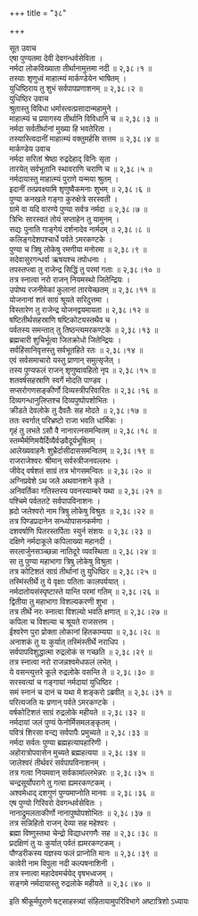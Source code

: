 +++
title = "३८"

+++

सूत उवाच  
एषा पुण्यतमा देवी देवगन्धर्वसेविता ।  
नर्मदा लोकविख्याता तीर्थानामुत्तमा नदी ॥ २,३८।१ ॥  
तस्याः शृणुध्वं माहात्म्यं मार्कण्डेयेन भाषितम् ।  
युधिष्ठिराय तु शुभं सर्वपापप्रणाशनम् ॥ २,३८।२ ॥  
युधिष्ठिर उवाच  
श्रुतास्तु विविधा धर्मास्त्वत्प्रसादान्महामुने ।  
माहात्म्यं च प्रयागस्य तीर्थानि विविधानि च ॥ २,३८।३ ॥  
नर्मदा सर्वतीर्थानां मुख्या हि भवतेरिता ।  
तस्यास्त्विदानीं माहात्म्यं वक्तुमर्हसि सत्तम ॥ २,३८।४ ॥  
मार्कण्डेय उवाच  
नर्मदा सरितां श्रेष्ठा रुद्रदेहाद् विनिः सृता ।  
तारयेत् सर्वभूतानि स्थावराणि चराणि च ॥ २,३८।५ ॥  
नर्मदायास्तु माहात्म्यं पुराणे यन्मया श्रुतम् ।  
इदानीं तत्प्रवक्ष्यामि शृणुष्वैकमनाः शुभम् ॥ २,३८।६ ॥  
पुण्या कनखले गङ्गा कुरुक्षेत्रे सरस्वती ।  
ग्रामे वा यदि वारण्ये पुण्या सर्वत्र नर्मदा ॥ २,३८।७ ॥  
त्रिभिः सारस्वतं तोयं सप्ताहेन तु यामुनम् ।  
सद्यः पुनाति गाङ्गेयं दर्शनादेव नार्मदम् ॥ २,३८।८ ॥  
कलिङ्गदेशपश्चार्धे पर्वते ऽमरकण्टके ।  
पुण्या च त्रिषु लोकेषु रमणीया मनोरमा ॥ २,३८।९ ॥  
सदेवासुरगन्धर्वा ऋषयश्च तपोधनाः ।  
तपस्तप्त्वा तु राजेन्द्र सिद्धिं तु परमां गताः ॥ २,३८।१० ॥  
तत्र स्नात्वा नरो राजन् नियमस्थो जितेन्द्रियः ।  
उपोष्य रजनीमेकां कुलानां तारयेच्छतम् ॥ २,३८।११ ॥  
योजनानां शतं साग्रं श्रूयते सरिदुत्तमा ।  
विस्तारेण तु राजेन्द्र योजनद्वयमायता ॥ २,३८।१२ ॥  
षष्टितीर्थसहस्राणि षष्टिकोट्यस्तथैव च ।  
पर्वतस्य समन्तात् तु तिष्ठन्त्यमरकण्टके ॥ २,३८।१३ ॥  
ब्रह्मचारी शुचिर्भूत्वा जितक्रोधो जितेन्द्रियः ।  
सर्वहिंसानिवृत्तस्तु सर्वभूतहिते रतः ॥ २,३८।१४ ॥  
एवं सर्वसमाचारो यस्तु प्राणान् समुत्सृजेत् ।  
तस्य पुण्यफलं राजन् शृणुष्वावहितो नृप ॥ २,३८।१५ ॥  
शतवर्षसहस्राणि स्वर्गे मोदति पाण्डव ।  
सप्सरोगणसङ्कीर्णो दिव्यस्त्रीपरिवारितः ॥ २,३८।१६ ॥  
दिव्यगन्धानुलिप्तश्च दिव्यपुष्पोपशोभितः ।  
क्रीडते देवलोके तु दैवतैः सह मोदते ॥ २,३८।१७ ॥  
ततः स्वर्गात् परिभ्रष्टो राजा भवति धार्मिकः ।  
गृहं तु लभते ऽसौ वै नानारत्नसमन्वितम् ॥ २,३८।१८ ॥  
स्तम्भैर्मणिमयैर्दिव्यैर्वज्रवैदूर्यभूषितम् ।  
आलेख्यवाहनैः शुभ्रैर्दासीदाससमन्वितम् ॥ २,३८।१९ ॥  
राजराजेश्वरः श्रीमान् सर्वस्त्रीजनवल्लभः ।  
जीवेद् वर्षशतं साग्रं तत्र भोगसमन्वितः ॥ २,३८।२० ॥  
अग्निप्रवेशे ऽथ जले अथवानशने कृते ।  
अनिवर्तिका गतिस्तस्य पवनस्याम्बरे यथा ॥ २,३८।२१ ॥  
पश्चिमे पर्वततटे सर्वपापविनाशनः ।  
ह्रदो जलेश्वरो नाम त्रिषु लोकेषु विश्रुतः ॥ २,३८।२२ ॥  
तत्र पिण्डप्रदानेन सन्ध्योपासनकर्मणा ।  
दशवर्षाणि पितरस्तर्पिताः स्युर्न संशयः ॥ २,३८।२३ ॥  
दक्षिणे नर्मदाकूले कपिलाख्या महानदी ।  
सरलार्जुनसञ्च्छन्ना नातिदूरे व्यवस्थिता ॥ २,३८।२४ ॥  
सा तु पुण्या महाभागा त्रिषु लोकेषु विश्रुता ।  
तत्र कोटिशतं साग्रं तीर्थानां तु युधिष्ठिर ॥ २,३८।२५ ॥  
तस्मिंस्तीर्थे तु ये वृक्षाः पतिताः कालपर्ययात् ।  
नर्मदातोयसंस्पृष्टास्ते यान्ति परमां गतिम् ॥ २,३८।२६ ॥  
द्वितीया तु महाभागा विशल्यकरणी शुभा ।  
तत्र तीर्थे नरः स्नात्वा विशल्यो भवति क्षणात् ॥ २,३८।२७ ॥  
कपिला च विशल्या च श्रूयते राजसत्तम ।  
ईश्वरेण पुरा प्रोक्ता लोकानां हितकाम्यया ॥ २,३८।२८ ॥  
अनाशकं तु यः कुर्यात् तस्मिंस्तीर्थे नराधिप ।  
सर्वपापविशुद्धात्मा रुद्रलोकं स गच्छति ॥ २,३८।२९ ॥  
तत्र स्नात्वा नरो राजन्नश्वमेधफलं लभेत् ।  
ये वसन्त्युत्तरे कूले रुद्रलोके वसन्ति ते ॥ २,३८।३० ॥  
सरस्वत्यां च गङ्गायां नर्मदायां युधिष्ठिर ।  
समं स्नानं च दानं च यथा मे शङ्करो ऽब्रवीत् ॥ २,३८।३१ ॥  
परित्यजति यः प्रणान् पर्वते ऽमरकण्टके ।  
वर्षकोटिशतं साग्रं रुद्रलोके महीयते ॥ २,३८।३२ ॥  
नर्मदायां जलं पुण्यं फेनोर्मिसमलङ्कृतम् ।  
पवित्रं शिरसा वन्द्य सर्वपापैः प्रमुच्यते ॥ २,३८।३३ ॥  
नर्मदा सर्वतः पुण्या ब्रह्महत्यापहारिणी ।  
अहोरात्रोपवासेन मुच्यते ब्रह्महत्यया ॥ २,३८।३४ ॥  
जालेश्वरं तीर्थवरं सर्वपापविनाशनम् ।  
तत्र गत्वा नियमवान् सर्वकामांल्लभेन्नरः ॥ २,३८।३५ ॥  
चन्द्रसूर्योपरागे तु गत्वा ह्यमरकण्टकम् ।  
अश्वमेधाद् दशगुणं पुण्यमाप्नोति मानवः ॥ २,३८।३६ ॥  
एष पुण्यो गिरिवरो देवगन्धर्वसेवितः ।  
नानाद्रुमलताकीर्णो नानापुष्पोपशोभितः ॥ २,३८।३७ ॥  
तत्र सन्निहितो राजन् देव्या सह महेश्वरः ।  
ब्रह्मा विष्णुस्तथा चेन्द्रो विद्याधरगणैः सह ॥ २,३८।३८ ॥  
प्रदक्षिणं तु यः कुर्यात् पर्वतं ह्यमरकण्टकम् ।  
पौण्डरीकस्य यज्ञस्य फलं प्राप्नोति मानः ॥ २,३८।३९ ॥  
कावेरी नाम विपुला नदी कल्पषनाशिनी ।  
तत्र स्नात्वा महादेवमर्चयेद् वृषभध्वजम् ।  
सङ्गमे नर्मदायास्तु रुद्रलोके महीयते ॥ २,३८।४० ॥  
    
इति श्रीकूर्मपुराणे षट्साहस्त्र्यां संहितायामुपरिविभागे अष्टात्रिशो ऽध्यायः
